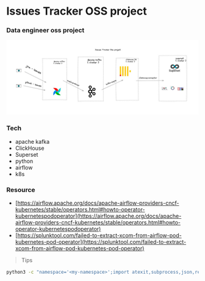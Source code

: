 # Issues Tracker OSS project


### Data engineer oss project

![](assets/issues_tracker_oss.jpg)


### Tech

- apache kafka
- ClickHouse
- Superset
- python
- airflow
- k8s


### Resource 

- [https://airflow.apache.org/docs/apache-airflow-providers-cncf-kubernetes/stable/operators.html#howto-operator-kubernetespodoperator](https://airflow.apache.org/docs/apache-airflow-providers-cncf-kubernetes/stable/operators.html#howto-operator-kubernetespodoperator)
- [https://splunktool.com/failed-to-extract-xcom-from-airflow-pod-kubernetes-pod-operator](https://splunktool.com/failed-to-extract-xcom-from-airflow-pod-kubernetes-pod-operator)

> Tips

```bash
python3 -c "namespace='<my-namespace>';import atexit,subprocess,json,requests,sys;proxy_process = subprocess.Popen(['kubectl', 'proxy']);atexit.register(proxy_process.kill);p = subprocess.Popen(['kubectl', 'get', 'namespace', namespace, '-o', 'json'], stdout=subprocess.PIPE);p.wait();data = json.load(p.stdout);data['spec']['finalizers'] = [];requests.put('http://127.0.0.1:8001/api/v1/namespaces/{}/finalize'.format(namespace), json=data).raise_for_status()"

```